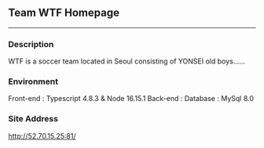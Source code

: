 ## Team WTF Homepage

---

### Description

WTF is a soccer team located in Seoul consisting of YONSEI old boys......

### Environment

Front-end : Typescript 4.8.3 & Node 16.15.1
Back-end :
Database : MySql 8.0

### Site Address

http://52.70.15.25:81/
